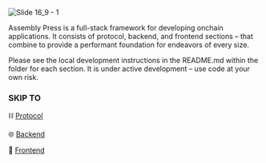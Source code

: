 ![Slide 16_9 - 1](https://github.com/public-assembly/assembly-press/assets/93691906/b55de3d8-8c34-49b3-ac8c-01577cb7dbce)

Assembly Press is a full-stack framework for developing onchain applications. It consists of protocol, backend, and frontend sections – that combine to provide a performant foundation for endeavors of every size.

Please see the local development instructions in the README.md within the folder for each section. It is under active development – use code at your own risk.

### SKIP TO

⛓️ [Protocol](https://github.com/public-assembly/assembly-press/tree/main/protocol)

🌐 [Backend](https://github.com/public-assembly/assembly-press/tree/main/backend)

🤝 [Frontend](https://github.com/public-assembly/assembly-press/tree/main/frontend)
